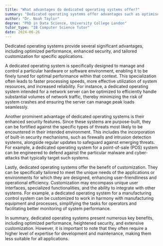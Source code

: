 ```yaml
---
title: "What advantages do dedicated operating systems offer?"
summary: "Dedicated operating systems offer advantages such as optimised performance, enhanced security, and customisation for specific applications."
author: "Dr. Noah Taylor"
degree: "PhD in Data Science, University College London"
tutor_type: "IB Computer Science Tutor"
date: 2024-06-26
---
```


Dedicated operating systems provide several significant advantages, including optimized performance, enhanced security, and tailored customization for specific applications.

A dedicated operating system is specifically designed to manage and control a particular hardware or software environment, enabling it to be finely tuned for optimal performance within that context. This specialization often leads to faster processing speeds, more effective utilization of system resources, and increased reliability. For instance, a dedicated operating system intended for a network server can be optimized to efficiently handle substantial volumes of network traffic, thereby minimizing the risk of system crashes and ensuring the server can manage peak loads seamlessly.

Another prominent advantage of dedicated operating systems is their enhanced security features. Since these systems are purpose-built, they can be fortified against the specific types of threats most likely to be encountered in their intended environment. This includes the incorporation of built-in security mechanisms, such as firewalls and intrusion detection systems, alongside regular updates to safeguard against emerging threats. For example, a dedicated operating system for a point-of-sale (POS) system can be engineered to defend against the particular malware and cyber-attacks that typically target such systems.

Lastly, dedicated operating systems offer the benefit of customization. They can be specifically tailored to meet the unique needs of the applications or environments for which they are designed, enhancing user-friendliness and operational efficiency. Customization may encompass unique user interfaces, specialized functionalities, and the ability to integrate with other systems. For example, a dedicated operating system for a manufacturing control system can be customized to work in harmony with manufacturing equipment and processes, simplifying the tasks for operators and facilitating better monitoring of system performance.

In summary, dedicated operating systems present numerous key benefits, including optimized performance, heightened security, and extensive customization. However, it is important to note that they often require a higher level of expertise for development and maintenance, making them less suitable for all applications.
    